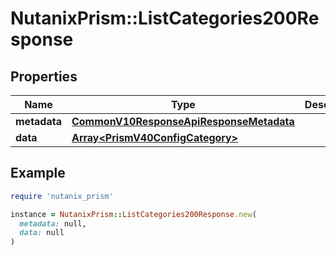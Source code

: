 # NutanixPrism::ListCategories200Response

## Properties

| Name | Type | Description | Notes |
| ---- | ---- | ----------- | ----- |
| **metadata** | [**CommonV10ResponseApiResponseMetadata**](CommonV10ResponseApiResponseMetadata.md) |  | [optional] |
| **data** | [**Array&lt;PrismV40ConfigCategory&gt;**](PrismV40ConfigCategory.md) |  | [optional] |

## Example

```ruby
require 'nutanix_prism'

instance = NutanixPrism::ListCategories200Response.new(
  metadata: null,
  data: null
)
```

